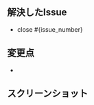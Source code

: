 ## 解決したIssue
- close #{issue_number}

## 変更点
<!--できるだけ詳しく箇条書きで-->
- 

## スクリーンショット
<!--UI等の変更であれば必ず-->
